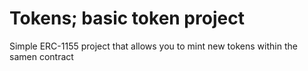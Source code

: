 # Tokens; basic token project
Simple ERC-1155 project that allows you to mint new tokens within the samen contract
